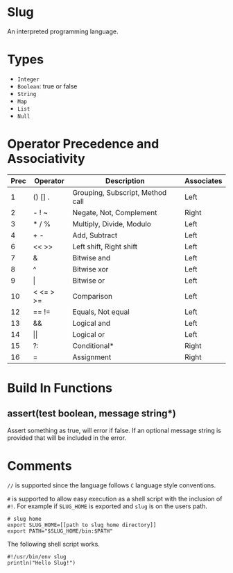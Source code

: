Slug
===

An interpreted programming language.

Types
===

- `Integer`
- `Boolean`: true or false
- `String`
- `Map`
- `List`
- `Null`

Operator Precedence and Associativity
===

| Prec | Operator  | Description                      | Associates |
|------|-----------|----------------------------------|------------|
| 1    | () [] .   | Grouping, Subscript, Method call | Left       |
| 2    | - ! ~     | Negate, Not, Complement          | Right      |
| 3    | * / %     | Multiply, Divide, Modulo         | Left       |
| 4    | + -       | Add, Subtract                    | Left       |
| 6    | << >>     | Left shift, Right shift          | Left       |
| 7    | &         | Bitwise and                      | Left       |
| 8    | ^         | Bitwise xor                      | Left       |
| 9    | \|        | Bitwise or                       | Left       |
| 10   | < <= > >= | Comparison                       | Left       |
| 12   | == !=     | Equals, Not equal                | Left       |
| 13   | &&        | Logical and                      | Left       |
| 14   | \|\|      | Logical or                       | Left       |
| 15   | ?:        | Conditional*                     | Right      |
| 16   | =         | Assignment                       | Right      |

Build In Functions
===

assert(test boolean, message string*)
---

Assert something as true, will error if false. If an optional message string is provided that will be included in the
error.


Comments
===

`//` is supported since the language follows `C` language style conventions.

`#` is supported to allow easy execution as a shell script with the inclusion of `#!`. For example if `SLUG_HOME` is
exported and `slug` is on the users path.

```shell
# slug home
export SLUG_HOME=[[path to slug home directory]]
export PATH="$SLUG_HOME/bin:$PATH"
```

The following shell script works.

```shell
#!/usr/bin/env slug
println("Hello Slug!")
```
